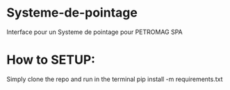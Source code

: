 # Systeme-de-pointage
Interface pour un  Systeme de pointage pour PETROMAG SPA

# How to SETUP:
Simply clone the repo and run in the terminal pip install -m requirements.txt
